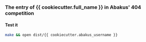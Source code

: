 ### The entry of {{ cookiecutter.full_name }} in Abakus' 404 competition

#### Test it
```bash
make && open dist/{{ cookiecutter.abakus_username }}
```

